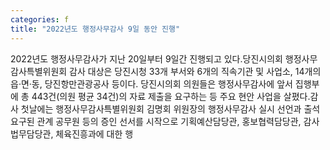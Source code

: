 ```yaml
---
categories: f
title: "2022년도 행정사무감사 9일 동안 진행"
---
```

2022년도 행정사무감사가 지난 20일부터 9일간 진행되고 있다.당진시의회 행정사무감사특별위원회 감사 대상은 당진시청 33개 부서와 6개의 직속기관 및 사업소, 14개의 읍·면·동, 당진항만관광공사 등이다. 당진시의회 의원들은 행정사무감사에 앞서 집행부에 총 443건(의원 평균 34건)의 자료 제출을 요구하는 등 주요 현안 사업을 살폈다.감사 첫날에는 행정사무감사특별위원회 김명회 위원장의 행정사무감사 실시 선언과 출석 요구된 관계 공무원 등의 증인 선서를 시작으로 기획예산담당관, 홍보협력담당관, 감사법무담당관, 체육진흥과에 대한 행